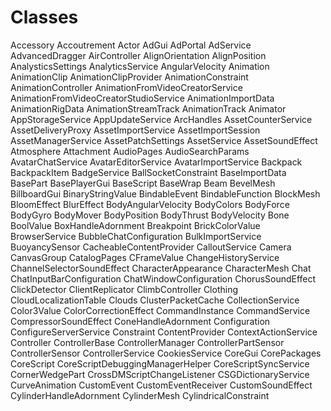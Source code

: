 # Classes
Accessory
Accoutrement
Actor
AdGui
AdPortal
AdService
AdvancedDragger
AirController
AlignOrientation
AlignPosition
AnalysticsSettings
AnalyticsService
AngularVelocity
Animation
AnimationClip
AnimationClipProvider
AnimationConstraint
AnimationController
AnimationFromVideoCreatorService
AnimationFromVideoCreatorStudioService
AnimationImportData
AnimationRigData
AnimationStreamTrack
AnimationTrack
Animator
AppStorageService
AppUpdateService
ArcHandles
AssetCounterService
AssetDeliveryProxy
AssetImportService
AssetImportSession
AssetManagerService
AssetPatchSettings
AssetService
AssetSoundEffect
Atmosphere
Attachment
AudioPages
AudioSearchParams
AvatarChatService
AvatarEditorService
AvatarImportService
Backpack
BackpackItem
BadgeService
BallSocketConstraint
BaseImportData
BasePart
BasePlayerGui
BaseScript
BaseWrap
Beam
BevelMesh
BillboardGui
BinaryStringValue
BindableEvent
BindableFunction
BlockMesh
BloomEffect
BlurEffect
BodyAngularVelocity
BodyColors
BodyForce
BodyGyro
BodyMover
BodyPosition
BodyThrust
BodyVelocity
Bone
BoolValue
BoxHandleAdornment
Breakpoint
BrickColorValue
BrowserService
BubbleChatConfiguration
BulkImportService
BuoyancySensor
CacheableContentProvider
CalloutService
Camera
CanvasGroup
CatalogPages
CFrameValue
ChangeHistoryService
ChannelSelectorSoundEffect
CharacterAppearance
CharacterMesh
Chat
ChatInputBarConfiguration
ChatWindowConfiguration
ChorusSoundEffect
ClickDetector
ClientReplicator
ClimbController
Clothing
CloudLocalizationTable
Clouds
ClusterPacketCache
CollectionService
Color3Value
ColorCorrectionEffect
CommandInstance
CommandService
CompressorSoundEffect
ConeHandleAdornment
Configuration
ConfigureServerService
Constraint
ContentProvider
ContextActionService
Controller
ControllerBase
ControllerManager
ControllerPartSensor
ControllerSensor
ControllerService
CookiesService
CoreGui
CorePackages
CoreScript
CoreScriptDebuggingManagerHelper
CoreScriptSyncService
CornerWedgePart
CrossDMScriptChangeListener
CSGDictionaryService
CurveAnimation
CustomEvent
CustomEventReceiver
CustomSoundEffect
CylinderHandleAdornment
CylinderMesh
CylindricalConstraint
